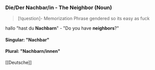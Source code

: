 ### Die/Der Nachbar/in - The Neighbor   (Noun)

> [!question]- Memorization Phrase
> gendered so its easy as fuck

hallo
"hast du **Nachbarn**" - "Do you have **neighbors**?"

#### Singular: "Nachbar"
#### Plural: "Nachbarn/innen"



[[Deutsche]]